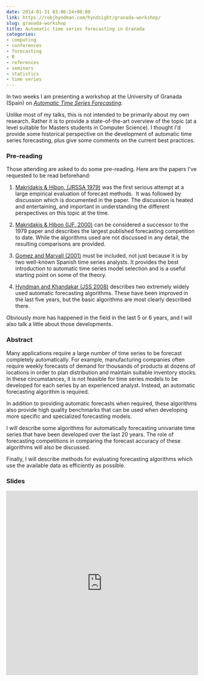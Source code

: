```yaml
---
date: 2014-01-31 03:06:24+00:00
link: https://robjhyndman.com/hyndsight/granada-workshop/
slug: granada-workshop
title: Automatic time series forecasting in Granada
categories:
- computing
- conferences
- forecasting
- R
- references
- seminars
- statistics
- time series
---
```


In two weeks I am presenting a workshop at the University of Granada (Spain) on [_Automatic Time Series Forecasting_](http://docto-si.ugr.es/seminario/p-hyndman.html).

Unlike most of my talks, this is not intended to be primarily about my own research. Rather it is to provide a state-of-the-art overview of the topic (at a level suitable for Masters students in Computer Science). I thought I'd provide some historical perspective on the development of automatic time series forecasting, plus give some comments on the current best practices.<!-- more -->

### Pre-reading

Those attending are asked to do some pre-reading. Here are the papers I've requested to be read beforehand:


  1. [Makridakis & Hibon, (JRSSA 1979)](http://www.jstor.org/stable/2345077) was the first serious attempt at a large empirical evaluation of forecast methods.  It was followed by discussion which is documented in the paper. The discussion is heated and entertaining, and important in understanding the different perspectives on this topic at the time.

  2. [Makridakis & Hibon (IJF, 2000)](https://doi.org/10.1016/S0169-2070(00)00057-1) can be considered a successor to the 1979 paper and describes the largest published forecasting competition to date. While the algorithms used are not discussed in any detail, the resulting comparisons are provided.

  3. [Gomez and Marvall (2001)](http://dx.doi.org/10.1002/9781118032978.ch7) must be included, not just because it is by two well-known Spanish time series analysts. It provides the best introduction to automatic time series model selection and is a useful starting point on some of the theory.

  4. [Hyndman and Khandakar (JSS 2008)](http://www.jstatsoft.org/v27/i03/paper) describes two extremely widely used automatic forecasting algorithms. These have been improved in the last five years, but the basic algorithms are most clearly described there.

Obviously more has happened in the field in the last 5 or 6 years, and I will also talk a little about those developments.

### Abstract

Many applications require a large number of time series to be forecast completely automatically. For example, manufacturing companies often require weekly forecasts of demand for thousands of products at dozens of locations in order to plan distribution and maintain suitable inventory stocks. In these circumstances, it is not feasible for time series models to be developed for each series by an experienced analyst. Instead, an automatic forecasting algorithm is required.

In addition to providing automatic forecasts when required, these algorithms also provide high quality benchmarks that can be used when developing more specific and specialized forecasting models.

I will describe some algorithms for automatically forecasting univariate time series that have been developed over the last 20 years. The role of forecasting competitions in comparing the forecast accuracy of these algorithms will also be discussed.

Finally, I will describe methods for evaluating forecasting algorithms which use the available data as efficiently as possible.

### Slides

<div class="embed slideshare">
  <iframe src="https://www.slideshare.net/slideshow/embed_code/key/ceEYMgsEK22G9z" width="595" height="485" frameborder="0" marginwidth="0" marginheight="0" scrolling="no" style="border:1px solid #CCC; border-width:1px; margin-bottom:5px; max-width: 100%;" allowfullscreen> </iframe><br>
</div>
